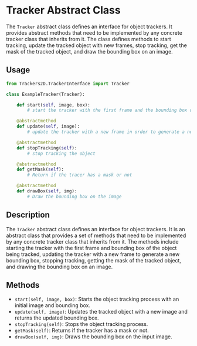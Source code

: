 # Tracker Abstract Class

The `Tracker` abstract class defines an interface for object trackers. It provides abstract methods that need to be implemented by any concrete tracker class that inherits from it. The class defines methods to start tracking, update the tracked object with new frames, stop tracking, get the mask of the tracked object, and draw the bounding box on an image.

## Usage

```python
from Trackers2D.TrackerInterface import Tracker

class ExampleTracker(Tracker):

    def start(self, image, box):
        # start the tracker with the first frame and the bounding box of the object being tracked

    @abstractmethod
    def update(self, image):
        # update the tracker with a new frame in order to generate a new bounding box

    @abstractmethod
    def stopTracking(self):
        # stop tracking the object

    @abstractmethod
    def getMask(self):
        # Return if the tracer has a mask or not

    @abstractmethod
    def drawBox(self, img):
        # Draw the bounding box on the image
```

## Description

The `Tracker` abstract class defines an interface for object trackers. It is an abstract class that provides a set of methods that need to be implemented by any concrete tracker class that inherits from it. The methods include starting the tracker with the first frame and bounding box of the object being tracked, updating the tracker with a new frame to generate a new bounding box, stopping tracking, getting the mask of the tracked object, and drawing the bounding box on an image.

## Methods

- `start(self, image, box)`: Starts the object tracking process with an initial image and bounding box.
- `update(self, image)`: Updates the tracked object with a new image and returns the updated bounding box.
- `stopTracking(self)`: Stops the object tracking process.
- `getMask(self)`: Returns if the tracker has a mask or not.
- `drawBox(self, img)`: Draws the bounding box on the input image.
